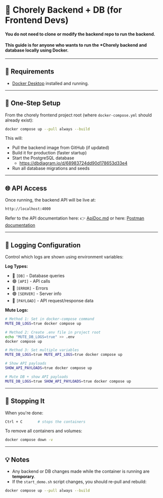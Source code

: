 # 🧠 Chorely Backend + DB (for Frontend Devs)


#### You do **not** need to clone or modify the backend repo to run the backend.

#### This guide is for anyone who wants to run the ***Chorely backend and database** locally using Docker. 
---

## 🧰 Requirements
- [Docker Desktop](https://www.docker.com/products/docker-desktop/) installed and running.

---

## 🚀 One-Step Setup
From the chorely frontend project root (where `docker-compose.yml` should already exist):

```bash
docker compose up --pull always --build
```

This will:
- Pull the backend image from GitHub (if updated)
- Build it for production (faster startup)
- Start the PostgreSQL database
    - https://dbdiagram.io/d/68983724dd90d178653d33e4
- Run all database migrations and seeds

---

## 🌐 API Access
Once running, the backend API will be live at:
```
http://localhost:4000
```

Refer to the API documentation here:
👉 [ApiDoc.md](https://github.com/lmmeqa/chorely-backend/blob/main/ApiDoc.md)
or here: [Postman documentation](https://documenter.getpostman.com/view/19704779/2sB3BBrXzG)

---

## 📝 Logging Configuration
Control which logs are shown using environment variables:

**Log Types:**
- 🔵 `[DB]` - Database queries
- 🟢 `[API]` - API calls  
- 🔴 `[ERROR]` - Errors
- 🟣 `[SERVER]` - Server info
- 🔷 `[PAYLOAD]` - API request/response data

**Mute Logs:**
```bash
# Method 1: Set in docker-compose command
MUTE_DB_LOGS=true docker compose up

# Method 2: Create .env file in project root
echo "MUTE_DB_LOGS=true" >> .env
docker compose up

# Method 3: Set multiple variables
MUTE_DB_LOGS=true MUTE_API_LOGS=true docker compose up

# Show API payloads
SHOW_API_PAYLOADS=true docker compose up

# Mute DB + show API payloads
MUTE_DB_LOGS=true SHOW_API_PAYLOADS=true docker compose up
```

---

## 🛑 Stopping It
When you're done:
```bash
Ctrl + C       # stops the containers
```
To remove all containers and volumes:
```bash
docker compose down -v
```

---

## 💡 Notes
- Any backend or DB changes made while the container is running are **temporary**.
- If the `start_demo.sh` script changes, you should re-pull and rebuild:
```bash
docker compose up --pull always --build
```
